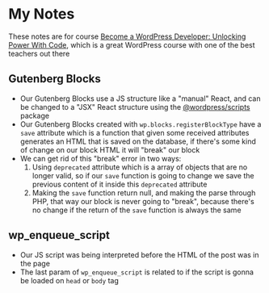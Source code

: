 # My Notes
These notes are for course [Become a WordPress Developer: Unlocking Power With Code](https://www.udemy.com/course/become-a-wordpress-developer-php-javascript), which is a great WordPress course with one of the best teachers out there

## Gutenberg Blocks
- Our Gutenberg Blocks use a JS structure like a "manual" React, and can be changed to a "JSX" React structure using the [@wordpress/scripts](https://www.npmjs.com/package/@wordpress/scripts) package
- Our Gutenberg Blocks created with `wp.blocks.registerBlockType` have a `save` attribute which is a function that given some received attributes generates an HTML that is saved on the database, if there's some kind of change on our block HTML it will "break" our block
- We can get rid of this "break" error in two ways:
    1. Using `deprecated` attribute which is a array of objects that are no longer valid, so if our `save` function is going to change we save the previous content of it inside this `deprecated` attribute
    2. Making the `save` function return null, and making the parse through PHP, that way our block is never going to "break", because there's no change if the return of the `save` function is always the same

## wp_enqueue_script
- Our JS script was being interpreted before the HTML of the post was in the page
- The last param of `wp_enqueue_script` is related to if the script is gonna be loaded on `head` or `body` tag